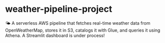 # weather-pipeline-project
🌤️ A serverless AWS pipeline that fetches real-time weather data from OpenWeatherMap, stores it in S3, catalogs it with Glue, and queries it using Athena. A Streamlit dashboard is under process!
